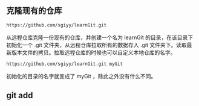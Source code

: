## 克隆现有的仓库
```bash
https://github.com/sgiyy/learnGit.git
```
从远程仓库克隆一份现有的仓库，并创建一个名为 learnGit 的目录，在该目录下初始化一个 .git 文件夹，从远程仓库拉取所有的数据存入 .git 文件夹下。读取最新版本文件的拷贝。拉取远程仓库的时候也可以自定义本地仓库的名字。
```bash
https://github.com/sgiyy/learnGit.git myGit
```
初始化的目录的名字就变成了 myGit ，除此之外没有什么不同。

## git add





